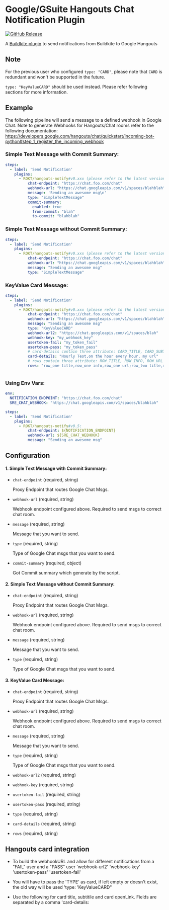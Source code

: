 # Google/GSuite Hangouts Chat Notification Plugin

[![GitHub Release](https://img.shields.io/github/v/release/dawshiek-yogathasar/hangouts-notify-buildkite-plugin.svg)](https://github.com/dawshiek-yogathasar/hangouts-notify-buildkite-plugin/releases)

A [Buildkite plugin](https://buildkite.com/docs/agent/v3/plugins) to send notifications from Buildkite to Google Hangouts

## Note

For the previous user who configured `type: "CARD"`, please note that `CARD` is redundant and won't be supported in the future. 

`type: "KeyValueCARD"` should be used instead. Please refer following sections for more information.

## Example

The following pipeline will send a message to a defined webhook in Google Chat. Note to generate Webhooks for Hangouts/Chat rooms refer to the following documentation: https://developers.google.com/hangouts/chat/quickstart/incoming-bot-python#step_1_register_the_incoming_webhook


### Simple Text Message with Commit Summary:
```yaml
steps:
  - label: 'Send Notification'
    plugins:
      - ROKT/hangouts-notify#v0.xxx (please refer to the latest version):
          chat-endpoint: "https://chat.foo.com/chat"
          webhook-url: "https://chat.googleapis.com/v1/spaces/blahblah"
          message: 'Sending an awesome msg\n'
          type: "SimpleTextMessage"
          commit-summary:
            enabled: true
            from-commit: "blah"
            to-commit: "blahblah"


```

### Simple Text Message without Commit Summary:
```yaml
steps:
  - label: 'Send Notification'
    plugins:
      - ROKT/hangouts-notify#v0.xxx (please refer to the latest version):
          chat-endpoint: "https://chat.foo.com/chat"
          webhook-url: "https://chat.googleapis.com/v1/spaces/blahblah"
          message: "Sending an awesome msg"
          type: "SimpleTextMessage"


```

### KeyValue Card Message:
```yaml
steps:
  - label: 'Send Notification'
    plugins:
      - ROKT/hangouts-notify#v0.xxx (please refer to the latest version):
          chat-endpoint: "https://chat.foo.com/chat"
          webhook-url: "https://chat.googleapis.com/v1/spaces/blahblah"
          message: "Sending an awesome msg"
          type: "KeyValueCARD"
          webhook-url2: "https://chat.googleapis.com/v1/spaces/blah"
          webhook-key: "my_webhook_key"
          usertoken-fail: "my_token_fail"
          usertoken-pass: "my_token_pass"
          # card-details contain three attribute: CARD_TITLE, CARD_SUBTITLE, BUILD_URL
          card-details: "Hourly Test,on the hour every hour, my url"
          # rows contain three attribute: ROW_TITLE, ROW_INFO, ROW_URL
          rows: "row_one title,row_one info,row_one url;row_two title,row_two info,row_two url;row_three title,row_three info,row_three url"



```

### Using Env Vars:
```yaml
env:
  NOTIFICATION_ENDPOINT: "https://chat.foo.com/chat"
  SRE_CHAT_WEBHOOK: "https://chat.googleapis.com/v1/spaces/blahblah"

steps:
  - label: 'Send Notification'
    plugins:
      - ROKT/hangouts-notify#v0.5:
          chat-endpoint: ${NOTIFICATION_ENDPOINT}
          webhook-url: ${SRE_CHAT_WEBHOOK}
          message: "Sending an awesome msg"

```

## Configuration

#### 1. Simple Text Message with Commit Summary:

- `chat-endpoint` (required, string)

  Proxy Endpoint that routes Google Chat Msgs.

- `webhook-url` (required, string)

  Webhook endpoint configured above. Required to send msgs to correct chat room.

- `message` (required, string)

  Message that you want to send.

- `type` (required, string)

  Type of Google Chat msgs that you want to send.

- `commit-summary` (required, object)
  
  Got Commit summary which generate by the script.

#### 2. Simple Text Message without Commit Summary:

- `chat-endpoint` (required, string)

  Proxy Endpoint that routes Google Chat Msgs.

- `webhook-url` (required, string)

  Webhook endpoint configured above. Required to send msgs to correct chat room.

- `message` (required, string)

  Message that you want to send.

- `type` (required, string)

  Type of Google Chat msgs that you want to send.

#### 3. KeyValue Card Message:
- `chat-endpoint` (required, string)

  Proxy Endpoint that routes Google Chat Msgs.

- `webhook-url` (required, string)

  Webhook endpoint configured above. Required to send msgs to correct chat room.

- `message` (required, string)

  Message that you want to send.

- `type` (required, string)

  Type of Google Chat msgs that you want to send.

- `webhook-url2` (required, string)

- `webhook-key` (required, string)

- `usertoken-fail` (required, string)

- `usertoken-pass` (required, string)

- `type` (required, string)

- `card-details` (required, string)

- `rows` (required, string)

## Hangouts card integration

- To build the webhookURL and allow for different notifications from a "FAIL" user and a "PASS" user
  'webhook-url2'
  'webhook-key'
  'usertoken-pass'
  'usertoken-fail'

- You will have to pass the 'TYPE' as card, if left empty or doesn't exist, the old way will be used
  'type: 'KeyValueCARD''

- Use the following for card title, subtitile and card openLink. Fields are separated by a comma
  'card-details: <title>, <subtitle, <build link>>'

- Pass in the row DETAILS. Each card has 3 fields separated by a comma. each card is separated by ;
  'rows: <card1title>, <card1result>, <build link>'
  OR
  'rows: <card1title>, <card1result>, <build1 link>; <card2title>, <card2result>, <build2 link>'

### TODO:
- Native Google Webhook Endpoint without proxy Endpoint (coming soon)
